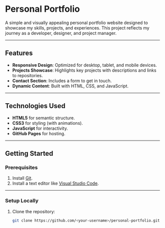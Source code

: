 # Personal Portfolio

A simple and visually appealing personal portfolio website designed to showcase my skills, projects, and experiences. This project reflects my journey as a developer, designer, and project manager.

---

## Features

- **Responsive Design**: Optimized for desktop, tablet, and mobile devices.
- **Projects Showcase**: Highlights key projects with descriptions and links to repositories.
- **Contact Section**: Includes a form to get in touch.
- **Dynamic Content**: Built with HTML, CSS, and JavaScript.

---

## Technologies Used

- **HTML5** for semantic structure.
- **CSS3** for styling (with animations).
- **JavaScript** for interactivity.
- **GitHub Pages** for hosting.

---

## Getting Started

### Prerequisites
1. Install [Git](https://git-scm.com/).
2. Install a text editor like [Visual Studio Code](https://code.visualstudio.com/).

---

### Setup Locally

1. Clone the repository:
   ```bash
   git clone https://github.com/<your-username>/personal-portfolio.git
